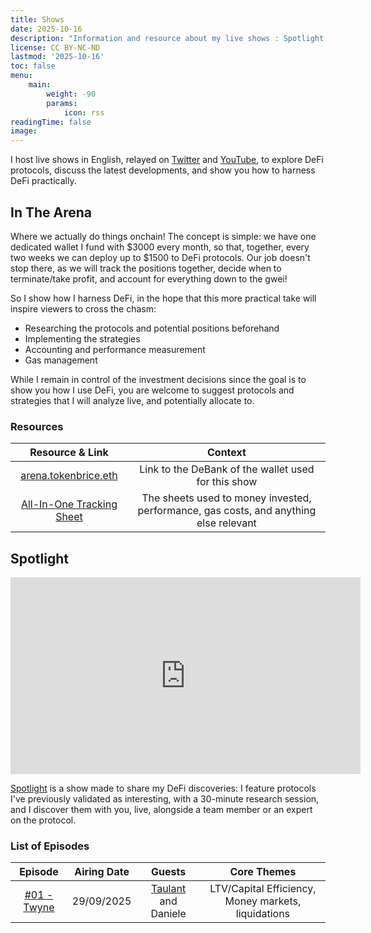 ```yaml
---
title: Shows
date: 2025-10-16
description: "Information and resource about my live shows : Spotlight and In The Arena"
license: CC BY-NC-ND
lastmod: '2025-10-16'
toc: false
menu:
    main: 
        weight: -90
        params:
            icon: rss
readingTime: false
image: 
---
```


I host live shows in English, relayed on [Twitter](https://x.com/TokenBrice) and [YouTube](https://www.youtube.com/@Token_Brice), to explore DeFi protocols, discuss the latest developments, and show you how to harness DeFi practically.

## In The Arena

Where we actually do things onchain! The concept is simple: we have one dedicated wallet I fund with $3000 every month, so that, together, every two weeks we can deploy up to $1500 to DeFi protocols. Our job doesn't stop there, as we will track the positions together, decide when to terminate/take profit, and account for everything down to the gwei!

So I show how I harness DeFi, in the hope that this more practical take will inspire viewers to cross the chasm:
- Researching the protocols and potential positions beforehand
- Implementing the strategies
- Accounting and performance measurement
- Gas management

While I remain in control of the investment decisions since the goal is to show you how I use DeFi, you are welcome to suggest protocols and strategies that I will analyze live, and potentially allocate to.

### Resources

| Resource & Link | Context |
| :---: | :---: |
| [arena.tokenbrice.eth](https://debank.com/profile/0x76213d91155091F79954394FCD874684cCbC05c5) | Link to the DeBank of the wallet used for this show  |
| [All-In-One Tracking Sheet](https://docs.google.com/spreadsheets/d/1Kbt4McG9sf-okc85M8K8cILIIKkuCiMAlbKwEtR7Kis/edit?usp=sharing) | The sheets used to money invested, performance, gas costs, and anything else relevant  |

## Spotlight

<div align = center>
    <iframe width="560" height="315" src="https://www.youtube-nocookie.com/embed/videoseries?si=ETdxyQVzCJ21aPfU&amp;list=PLZz0VhvssvNOrf7DQu3wAzlJlVWEzEgP9" title="YouTube video player" frameborder="0" allow="accelerometer; autoplay; clipboard-write; encrypted-media; gyroscope; picture-in-picture; web-share" referrerpolicy="strict-origin-when-cross-origin" allowfullscreen></iframe>
</div>


[Spotlight](https://www.youtube.com/playlist?list=PLZz0VhvssvNOrf7DQu3wAzlJlVWEzEgP9) is a show made to share my DeFi discoveries: I feature protocols I've previously validated as interesting, with a 30-minute research session, and I discover them with you, live, alongside a team member or an expert on the protocol.

### List of Episodes

| Episode | Airing Date | Guests | Core Themes |
| :---: | :---: | :---: | :---: |
| [#01 - Twyne](https://www.youtube.com/watch?v=lHuj9WUiu4Q) | 29/09/2025 | [Taulant](https://x.com/taulantxx) and Daniele | LTV/Capital Efficiency, Money markets, liquidations